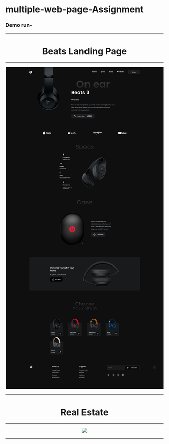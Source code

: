 # multiple-web-page-Assignment
<h3>Demo run- </h3><hr>
<div align="center">
<h1 [align]="center">Beats Landing Page </h1><hr>
<img src="./first/output/output.png"><hr>
<h1 [align]="center">Real Estate </h1><hr>
<img src="./second/Output/output.png"><hr>

</div>
